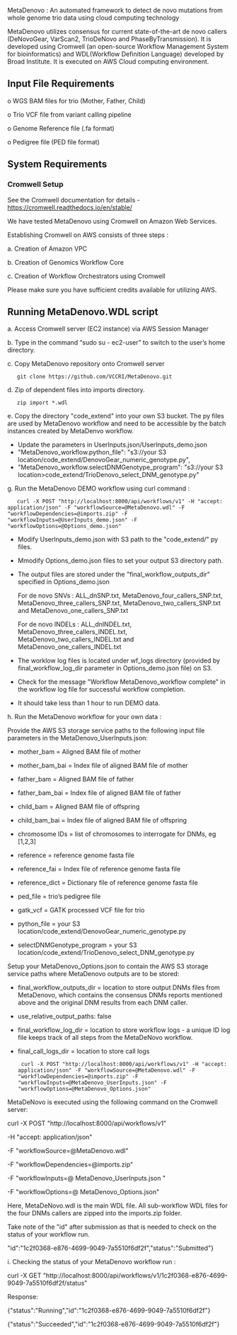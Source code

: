 MetaDenovo : An automated framework to detect de novo mutations from whole genome trio data using cloud computing technology

MetaDenovo utilizes consensus for current state-of-the-art de novo callers (DeNovoGear, VarScan2, TrioDeNovo and PhaseByTransmission). It is developed using Cromwell (an open-source Workflow Management System for bioinformatics) and WDL(Workflow Definition Language) developed by Broad Institute. It is executed on AWS Cloud computing environment.

## Input File Requirements 

  o	WGS BAM files for trio (Mother, Father, Child)
  
  o	Trio VCF file from variant calling pipeline 
  
  o	Genome Reference file (.fa format)
  
  o	Pedigree file (PED file format)

## System Requirements 

### Cromwell Setup ###

See the Cromwell documentation for details - https://cromwell.readthedocs.io/en/stable/

We have tested MetaDenovo using Cromwell on Amazon Web Services.

Establishing Cromwell on AWS consists of three steps :

  a.	Creation of Amazon VPC 
  
  b.	Creation of Genomics Workflow Core
  
  c.	Creation of Workflow Orchestrators using Cromwell

Please make sure you have sufficient credits available for utilizing AWS.

## Running MetaDenovo.WDL script 

a.	Access Cromwell server (EC2 instance) via AWS Session Manager

b.	Type in the command “sudo su - ec2-user” to switch to the user’s home directory.

c.	Copy MetaDenovo repository onto Cromwell server

       git clone https://github.com/VCCRI/MetaDenovo.git 

d.	Zip of dependent files into imports directory.

       zip import *.wdl 

e.	Copy the directory "code_extend" into your own S3 bucket. The py files are used by MetaDenovo workflow and 
    need to be accessible by the batch instances created by MetaDenvo workflow.
	
* Update the parameters in UserInputs.json/UserInputs_demo.json 
* "MetaDenovo_workflow.python_file": "s3://your S3 location/code_extend/DenovoGear_numeric_genotype.py",
* "MetaDenovo_workflow.selectDNMGenotype_program": "s3://your S3 location>code_extend/TrioDenovo_select_DNM_genotype.py"

g.	Run the MetaDenovo DEMO workflow using curl command :

       curl -X POST "http://localhost:8000/api/workflows/v1" -H "accept: application/json" -F "workflowSource=@MetaDenovo.wdl" -F "workflowDependencies=@imports.zip" -F "workflowInputs=@UserInputs_demo.json" -F "workflowOptions=@Options_demo.json"
	
* Modify UserInputs_demo.json with S3 path to the "code_extend/" py files. 

* Mmodify Options_demo.json files to set your output S3 directory path.

* The output files are stored under the "final_workflow_outputs_dir" specified in Options_demo.json

  For de novo SNVs : ALL_dnSNP.txt, MetaDenovo_four_callers_SNP.txt, MetaDenovo_three_callers_SNP.txt, MetaDenovo_two_callers_SNP.txt and MetaDenovo_one_callers_SNP.txt

  For de novo INDELs : ALL_dnINDEL.txt, MetaDenovo_three_callers_INDEL.txt, MetaDenovo_two_callers_INDEL.txt and MetaDenovo_one_callers_INDEL.txt

* The worklow log files is located under wf_logs directory (provided by final_workflow_log_dir parameter in Options_demo.json file) on S3.

* Check for the message "Workflow MetaDenovo_workflow complete" in the workflow log file for successful workflow completion.

* It should take less than 1 hour to run DEMO data.

h.	Run the MetaDenovo workflow for your own data :

Provide the AWS S3 storage service paths to the following input file parameters in the MetaDenovo_UserInputs.json:
 
* mother_bam = Aligned BAM file of mother

* mother_bam_bai = Index file of aligned BAM file of mother

* father_bam = Aligned BAM file of father

* father_bam_bai = Index file of aligned BAM file of father

* child_bam = Aligned BAM file of offspring

* child_bam_bai = Index file of aligned BAM file of offspring

* chromosome IDs = list of chromosomes to interrogate for DNMs, eg [1,2,3]

* reference = reference genome fasta file

* reference_fai = Index file of reference genome fasta file

* reference_dict = Dictionary file of reference genome fasta file

* ped_file = trio’s pedigree file

* gatk_vcf = GATK processed VCF file for trio

* python_file = your S3 location/code_extend/DenovoGear_numeric_genotype.py

* selectDNMGenotype_program = your S3 location/code_extend/TrioDenovo_select_DNM_genotype.py

Setup your MetaDenovo_Options.json to contain the AWS S3 storage service paths where MetaDenovo outputs are to be stored:

* final_workflow_outputs_dir = location to store output DNMs files from MetaDenovo, which contains the consensus DNMs reports mentioned above and the original DNM results from each DNM caller.

* use_relative_output_paths: false

* final_workflow_log_dir = location to store workflow logs - a unique ID log file keeps track of all steps from the MetaDeNovo workflow.

* final_call_logs_dir = location to store call logs

       curl -X POST "http://localhost:8000/api/workflows/v1" -H "accept: application/json" -F "workflowSource=@MetaDenovo.wdl" -F "workflowDependencies=@imports.zip" -F "workflowInputs=@MetaDenovo_UserInputs.json" -F "workflowOptions=@MetaDenovo_Options.json"

MetaDeNovo is executed using the following command on the  Cromwell server:
  
 curl -X POST "http://localhost:8000/api/workflows/v1" 
 
-H "accept: application/json"

 -F "workflowSource=@MetaDenovo.wdl" 
 
-F "workflowDependencies=@imports.zip" 

-F "workflowInputs=@ MetaDenovo_UserInputs.json "

 -F "workflowOptions=@ MetaDenovo_Options.json"

Here, MetaDeNovo.wdl is the main WDL file. All sub-workflow WDL files for the four DNMs callers are zipped into the imports.zip folder. 

Take note of the "id" after submission as that is needed to check on the status of your workflow run.

"id":"1c2f0368-e876-4699-9049-7a5510f6df2f","status":"Submitted"}

i.	Checking the status of your MetaDenovo workflow run :

curl -X GET "http://localhost:8000/api/workflows/v1/1c2f0368-e876-4699-9049-7a5510f6df2f/status"

Response:

{"status":"Running","id":"1c2f0368-e876-4699-9049-7a5510f6df2f"}

{"status":"Succeeded","id":"1c2f0368-e876-4699-9049-7a5510f6df2f"}

